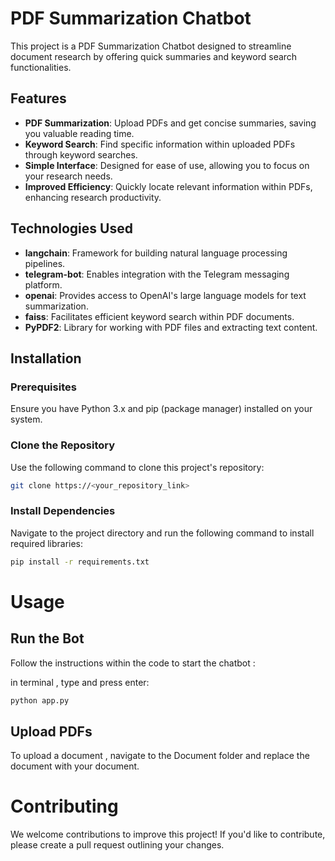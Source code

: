 # PDF Summarization Chatbot

This project is a PDF Summarization Chatbot designed to streamline document research by offering quick summaries and keyword search functionalities.

## Features

- **PDF Summarization**: Upload PDFs and get concise summaries, saving you valuable reading time.
- **Keyword Search**: Find specific information within uploaded PDFs through keyword searches.
- **Simple Interface**: Designed for ease of use, allowing you to focus on your research needs.
- **Improved Efficiency**: Quickly locate relevant information within PDFs, enhancing research productivity.

## Technologies Used

- **langchain**: Framework for building natural language processing pipelines.
- **telegram-bot**: Enables integration with the Telegram messaging platform.
- **openai**: Provides access to OpenAI's large language models for text summarization.
- **faiss**: Facilitates efficient keyword search within PDF documents.
- **PyPDF2**: Library for working with PDF files and extracting text content.

## Installation

### Prerequisites

Ensure you have Python 3.x and pip (package manager) installed on your system.

### Clone the Repository

Use the following command to clone this project's repository:

```bash
git clone https://<your_repository_link>
```

### Install Dependencies

Navigate to the project directory and run the following command to install required libraries:

```bash
pip install -r requirements.txt
```

# Usage

## Run the Bot

Follow the instructions within the code to start the chatbot : 

in terminal , type and press enter:

```bash
python app.py
```

## Upload PDFs

To upload a document , navigate to the Document folder and replace the document with your document.

# Contributing

We welcome contributions to improve this project! If you'd like to contribute, please create a pull request outlining your changes.


